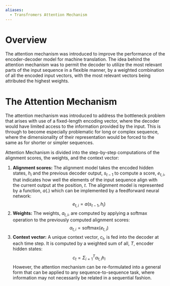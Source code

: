 ```yaml
---
aliases:
  - Transfromers Attention Mechanism
---
```

# Overview
The attention mechanism was introduced to improve the performance of the encoder-decoder model for machine translation. The idea behind the attention mechanism was to permit the decoder to utilize the most relevant parts of the input sequence in a flexible manner, by a weighted combination of all the encoded input vectors, with the most relevant vectors being attributed the highest weights.

# The Attention Mechanism 
The attention mechanism was introduced to address the bottleneck problem that arises with use of a fixed-length encoding vector, where the decoder would have limited access to the information provided by the input. This is through to become especially problematic for long or complex sequence, where the dimensionality of their representation would be forced to the same as for shorter or simpler sequences.

Attention Mechanism is divided into the step-by-step computations of the alignment scores, the weights, and the context vector:
1. **Alignment scores:** The alignment model takes the encoded hidden states, $h_{i}$ and the previous decoder output, $s_{t-1}$ to compute a score, $e_{t,i}$, that indicates how well the elements of the input sequence align with the current output at the position, $t$. The alignment model is represented by a function, $a(.)$ which can be implemented by a feedforward neural network: $$e_{t,i} = a(s_{t-1}, h_{i})$$
2. **Weights:** The weights, $a_{t,i}$, are computed by applying a softmax operation to the previously computed alignment scores: $$\alpha_{t,i} = \text{softmax}(e_{t,i})$$
3. **Context vector:** A unique context vector, $c_{t}$, is fed into the decoder at each time step. It is computed by a weighted sum of all, $T$, encoder hidden states: $$c_{t} = \Sigma_{i=1}^T \alpha_{t,i}h_{i}$$
However, the attention mechanism can be re-formulated into a general form that can be applied to any sequence-to-sequence task, where information may not necessarily be related in a sequential fashion.
